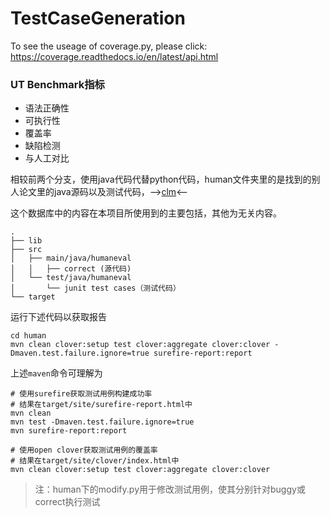# TestCaseGeneration

To see the useage of coverage.py, please click: https://coverage.readthedocs.io/en/latest/api.html

### UT Benchmark指标
* 语法正确性
* 可执行性
* 覆盖率
* 缺陷检测
* 与人工对比

相较前两个分支，使用java代码代替python代码，human文件夹里的是找到的别人论文里的java源码以及测试代码，-->[clm](https://github.com/lin-tan/clm/tree/main)<--

这个数据库中的内容在本项目所使用到的主要包括，其他为无关内容。
```
.
├── lib
├── src
│   ├── main/java/humaneval
│   │   ├── correct (源代码)
│   └── test/java/humaneval
│       └── junit test cases（测试代码）
└── target
```
运行下述代码以获取报告
```
cd human
mvn clean clover:setup test clover:aggregate clover:clover -Dmaven.test.failure.ignore=true surefire-report:report
```
上述`maven`命令可理解为
```
# 使用surefire获取测试用例构建成功率
# 结果在target/site/surefire-report.html中
mvn clean
mvn test -Dmaven.test.failure.ignore=true
mvn surefire-report:report

# 使用open clover获取测试用例的覆盖率
# 结果在target/site/clover/index.html中
mvn clean clover:setup test clover:aggregate clover:clover 
```

>注：human下的modify.py用于修改测试用例，使其分别针对buggy或correct执行测试